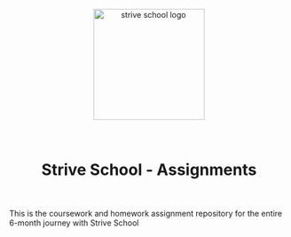 <p align="center">
  <img width="200" src="https://strive.school/assets/strive_logo02.png" alt="strive school logo">
  <br>
  <br>
  <br>
  <h1 align="center"> Strive School - Assignments </h1>
  <br>
  <br>
  This is the coursework and homework assignment repository for the entire 6-month journey with Strive School
</p>
